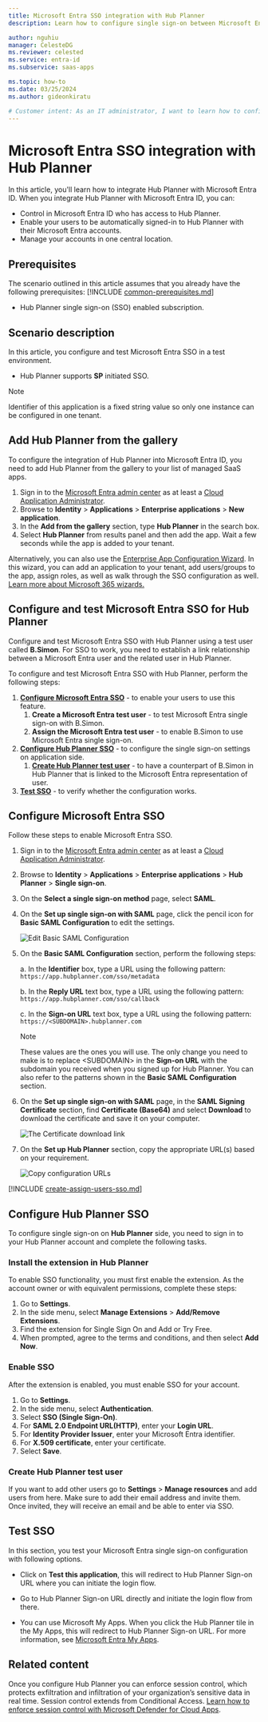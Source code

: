 ```yaml
---
title: Microsoft Entra SSO integration with Hub Planner
description: Learn how to configure single sign-on between Microsoft Entra ID and Hub Planner.

author: nguhiu
manager: CelesteDG
ms.reviewer: celested
ms.service: entra-id
ms.subservice: saas-apps

ms.topic: how-to
ms.date: 03/25/2024
ms.author: gideonkiratu

# Customer intent: As an IT administrator, I want to learn how to configure single sign-on between Microsoft Entra ID and Hub Planner so that I can control who has access to Hub Planner, enable automatic sign-in with Microsoft Entra accounts, and manage my accounts in one central location.
---
```


# Microsoft Entra SSO integration with Hub Planner

In this article,  you'll learn how to integrate Hub Planner with Microsoft Entra ID. When you integrate Hub Planner with Microsoft Entra ID, you can:

* Control in Microsoft Entra ID who has access to Hub Planner.
* Enable your users to be automatically signed-in to Hub Planner with their Microsoft Entra accounts.
* Manage your accounts in one central location.

## Prerequisites
The scenario outlined in this article assumes that you already have the following prerequisites:
[!INCLUDE [common-prerequisites.md](~/identity/saas-apps/includes/common-prerequisites.md)]
* Hub Planner single sign-on (SSO) enabled subscription.

## Scenario description

In this article,  you configure and test Microsoft Entra SSO in a test environment.

* Hub Planner supports **SP** initiated SSO.

> [!NOTE]
> Identifier of this application is a fixed string value so only one instance can be configured in one tenant.

## Add Hub Planner from the gallery

To configure the integration of Hub Planner into Microsoft Entra ID, you need to add Hub Planner from the gallery to your list of managed SaaS apps.

1. Sign in to the [Microsoft Entra admin center](https://entra.microsoft.com) as at least a [Cloud Application Administrator](~/identity/role-based-access-control/permissions-reference.md#cloud-application-administrator).
1. Browse to **Identity** > **Applications** > **Enterprise applications** > **New application**.
1. In the **Add from the gallery** section, type **Hub Planner** in the search box.
1. Select **Hub Planner** from results panel and then add the app. Wait a few seconds while the app is added to your tenant.

 Alternatively, you can also use the [Enterprise App Configuration Wizard](https://portal.office.com/AdminPortal/home?Q=Docs#/azureadappintegration). In this wizard, you can add an application to your tenant, add users/groups to the app, assign roles, as well as walk through the SSO configuration as well. [Learn more about Microsoft 365 wizards.](/microsoft-365/admin/misc/azure-ad-setup-guides)

<a name='configure-and-test-azure-ad-sso-for-hub-planner'></a>

## Configure and test Microsoft Entra SSO for Hub Planner

Configure and test Microsoft Entra SSO with Hub Planner using a test user called **B.Simon**. For SSO to work, you need to establish a link relationship between a Microsoft Entra user and the related user in Hub Planner.

To configure and test Microsoft Entra SSO with Hub Planner, perform the following steps:

1. **[Configure Microsoft Entra SSO](#configure-azure-ad-sso)** - to enable your users to use this feature.
    1. **Create a Microsoft Entra test user** - to test Microsoft Entra single sign-on with B.Simon.
    1. **Assign the Microsoft Entra test user** - to enable B.Simon to use Microsoft Entra single sign-on.
1. **[Configure Hub Planner SSO](#configure-hub-planner-sso)** - to configure the single sign-on settings on application side.
    1. **[Create Hub Planner test user](#create-hub-planner-test-user)** - to have a counterpart of B.Simon in Hub Planner that is linked to the Microsoft Entra representation of user.
1. **[Test SSO](#test-sso)** - to verify whether the configuration works.

<a name='configure-azure-ad-sso'></a>

## Configure Microsoft Entra SSO

Follow these steps to enable Microsoft Entra SSO.

1. Sign in to the [Microsoft Entra admin center](https://entra.microsoft.com) as at least a [Cloud Application Administrator](~/identity/role-based-access-control/permissions-reference.md#cloud-application-administrator).
1. Browse to **Identity** > **Applications** > **Enterprise applications** > **Hub Planner** > **Single sign-on**.
1. On the **Select a single sign-on method** page, select **SAML**.
1. On the **Set up single sign-on with SAML** page, click the pencil icon for **Basic SAML Configuration** to edit the settings.

   ![Edit Basic SAML Configuration](common/edit-urls.png)

1. On the **Basic SAML Configuration** section, perform the following steps:

    a. In the **Identifier** box, type a URL using the following pattern:
    `https://app.hubplanner.com/sso/metadata`

    b. In the **Reply URL** text box, type a URL using the following pattern:
    `https://app.hubplanner.com/sso/callback`

    c. In the **Sign-on URL** text box, type a URL using the following pattern:
    `https://<SUBDOMAIN>.hubplanner.com`

	> [!NOTE]
	> These values are the ones you will use. The only change you need to make is to replace \<SUBDOMAIN\> in the **Sign-on URL** with the subdomain you received when you signed up for Hub Planner. You can also refer to the patterns shown in the **Basic SAML Configuration** section.

1. On the **Set up single sign-on with SAML** page, in the **SAML Signing Certificate** section,  find **Certificate (Base64)** and select **Download** to download the certificate and save it on your computer.

	![The Certificate download link](common/certificatebase64.png)

1. On the **Set up Hub Planner** section, copy the appropriate URL(s) based on your requirement.

	![Copy configuration URLs](common/copy-configuration-urls.png)

<a name='create-an-azure-ad-test-user'></a>

[!INCLUDE [create-assign-users-sso.md](~/identity/saas-apps/includes/create-assign-users-sso.md)]

## Configure Hub Planner SSO

To configure single sign-on on **Hub Planner** side, you need to sign in to your Hub Planner account and complete the following tasks. 

### Install the extension in Hub Planner

To enable SSO functionality, you must first enable the extension. As the account owner or with equivalent permissions, complete these steps:

1. Go to **Settings**.
1. In the side menu, select **Manage Extensions** > **Add/Remove Extensions**.
1. Find the extension for Single Sign On and Add or Try Free.
1. When prompted, agree to the terms and conditions, and then select **Add Now**.

### Enable SSO

After the extension is enabled, you must enable SSO for your account. 

1. Go to **Settings**.
1. In the side menu, select **Authentication**.
1. Select **SSO (Single Sign-On)**.
1. For **SAML 2.0 Endpoint URL(HTTP)**, enter your **Login URL**.
1. For **Identity Provider Issuer**, enter your Microsoft Entra identifier.
1. For **X.509 certificate**, enter your certificate.
1. Select **Save**.

### Create Hub Planner test user

If you want to add other users go to **Settings** > **Manage resources** and add users from here. Make sure to add their email address and invite them. Once invited, they will receive an email and be able to enter via SSO. 

## Test SSO 

In this section, you test your Microsoft Entra single sign-on configuration with following options. 

* Click on **Test this application**, this will redirect to Hub Planner Sign-on URL where you can initiate the login flow. 

* Go to Hub Planner Sign-on URL directly and initiate the login flow from there.

* You can use Microsoft My Apps. When you click the Hub Planner tile in the My Apps, this will redirect to Hub Planner Sign-on URL. For more information, see [Microsoft Entra My Apps](/azure/active-directory/manage-apps/end-user-experiences#azure-ad-my-apps).

## Related content

Once you configure Hub Planner you can enforce session control, which protects exfiltration and infiltration of your organization’s sensitive data in real time. Session control extends from Conditional Access. [Learn how to enforce session control with Microsoft Defender for Cloud Apps](/cloud-app-security/proxy-deployment-aad).
